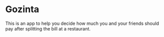 Gozinta
=======

This is an app to help you decide how much you and your friends should pay after splitting the bill at a restaurant.
